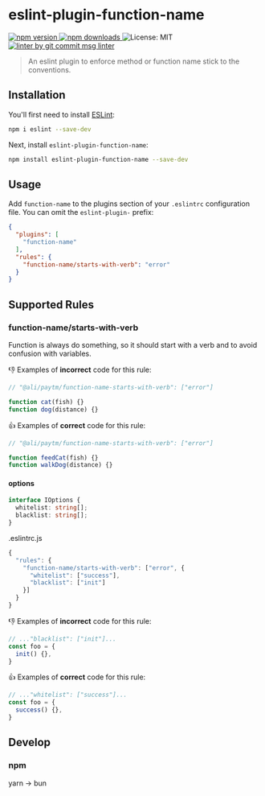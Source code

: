 # eslint-plugin-function-name

<p>
  <a href="https://www.npmjs.com/package/eslint-plugin-function-name" target="_blank">
    <img src="https://img.shields.io/npm/v/eslint-plugin-function-name.svg" alt="npm version" />
  </a>

  <a href="https://www.npmjs.com/package/eslint-plugin-function-name">
    <img src="https://img.shields.io/npm/dm/eslint-plugin-function-name.svg" alt="npm downloads" />
  </a>

  <img alt="License: MIT" src="https://img.shields.io/badge/License-MIT-yellow.svg" />

  <a href="https://www.npmjs.com/package/git-commit-msg-linter" target="_blank">
    <img alt="linter by git commit msg linter" src="https://img.shields.io/badge/git-commit%20msg%20linter-blue" />
  </a>
</p>

> An eslint plugin to enforce method or function name stick to the conventions.

## Installation

You'll first need to install [ESLint](http://eslint.org):

```sh
npm i eslint --save-dev
```

Next, install `eslint-plugin-function-name`:

```sh
npm install eslint-plugin-function-name --save-dev
```

## Usage

Add `function-name` to the plugins section of your `.eslintrc` configuration file. You can omit the `eslint-plugin-` prefix:

```json
{
  "plugins": [
    "function-name"
  ],
  "rules": {
    "function-name/starts-with-verb": "error"
  }
}
```

## Supported Rules

### function-name/starts-with-verb

Function is always do something, so it should start with a verb and to avoid confusion with variables.

👎 Examples of **incorrect** code for this rule:

```js
// "@ali/paytm/function-name-starts-with-verb": ["error"]

function cat(fish) {}
function dog(distance) {}
```

👍 Examples of **correct** code for this rule:

```js
// "@ali/paytm/function-name-starts-with-verb": ["error"]

function feedCat(fish) {}
function walkDog(distance) {}
```

#### options

```typescript
interface IOptions {
  whitelist: string[];
  blacklist: string[];
}
```

.eslintrc.js

```javascript
{
  "rules": {
    "function-name/starts-with-verb": ["error", {
      "whitelist": ["success"],
      "blacklist": ["init"]
    }]
  }
}
```

👎 Examples of **incorrect** code for this rule:

```js
// ..."blacklist": ["init"]...
const foo = {
  init() {},
}
```

👍 Examples of **correct** code for this rule:

```js
// ..."whitelist": ["success"]...
const foo = {
  success() {},
}
```

## Develop

### npm

yarn → bun
